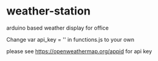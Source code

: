 # weather-station
arduino based weather display for office

Change var api_key = '' in functions.js to your own

please see https://openweathermap.org/appid for api key


